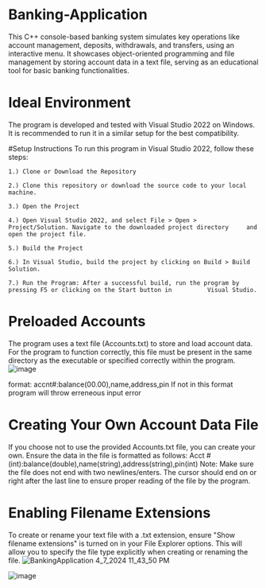 # Banking-Application
  This C++ console-based banking system simulates key operations like account management, deposits, withdrawals, and        transfers, using an interactive menu. It showcases object-oriented programming and file management by storing account     data in a text file, serving as an educational tool for basic banking functionalities.

# Ideal Environment
  The program is developed and tested with Visual Studio 2022 on Windows. It is recommended to run it in a similar setup    for the best compatibility.

#Setup Instructions
  To run this program in Visual Studio 2022, follow these steps:

    1.) Clone or Download the Repository

    2.) Clone this repository or download the source code to your local machine.

    3.) Open the Project

    4.) Open Visual Studio 2022, and select File > Open > Project/Solution. Navigate to the downloaded project directory     and open the project file.

    5.) Build the Project

    6.) In Visual Studio, build the project by clicking on Build > Build Solution.

    7.) Run the Program: After a successful build, run the program by pressing F5 or clicking on the Start button in          Visual Studio.
    

# Preloaded Accounts
  The program uses a text file (Accounts.txt) to store and load account data. For the program to function correctly, this   file must be present in the same directory as the executable or specified correctly within the program.
![image](https://github.com/Ahsanawan123/Banking-Application/assets/98630461/63c589f6-a318-4ff3-9f6b-b6f6295c03f3)

  format: accnt#:balance(00.00),name,address,pin
  If not in this format program will throw erreneous input error

# Creating Your Own Account Data File

  If you choose not to use the provided Accounts.txt file, you can create your own. 
  Ensure the data in the file is formatted as follows:
    Acct #(int):balance(double),name(string),address(string),pin(int)
  Note: Make sure the file does not end with two newlines/enters. The cursor should end on or right after the last line     to ensure proper reading of the file by the program.
# Enabling Filename Extensions
  To create or rename your text file with a .txt extension, ensure "Show filename extensions" is turned on in your File     Explorer options. This will allow you to specify the file type explicitly when creating or renaming the file.
![BankingApplication 4_7_2024 11_43_50 PM](https://github.com/Ahsanawan123/Banking-Application/assets/98630461/6ef2dcfe-d3e9-4bb8-af0f-bfbe141d4741)

  ![image](https://github.com/Ahsanawan123/Banking-Application/assets/98630461/066b85ce-6e27-4ea9-a0d3-4c8a1956b821)
